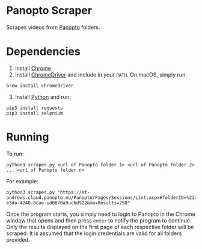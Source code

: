 # Panopto Scraper
Scrapes videos from [Panopto](https://www.panopto.com/) folders.

# Dependencies
1) Install [Chrome](https://www.google.com/chrome/)
2) Install [ChromeDriver](https://sites.google.com/a/chromium.org/chromedriver/downloads) and include in your `PATH`. On macOS, simply run:
```
brew install chromedriver
```

3) Install [Python](https://www.python.org/downloads/) and run:
```
pip3 install requests
pip3 install selenium
```

# Running
To run:

```
python3 scraper.py <url of Panopto folder 1> <url of Panopto folder 2> ... <url of Panopto folder n>
```

For example:

```
python3 scraper.py "https://st-andrews.cloud.panopto.eu/Panopto/Pages/Sessions/List.aspx#folderID=%224e1b0a53-e3da-4240-8cae-ud0870a9uc6d%22&maxResults=250"
```

Once the program starts, you simply need to login to Panopto in the Chrome window that opens and then press `enter` to notify the program to continue. Only the results displayed on the first page of each respective folder will be scraped. It is assumed that the login credentials are valid for all folders provided.